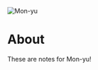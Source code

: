 ![Mon-yu](https://static.wikia.nocookie.net/experience-inc/images/0/07/Mon-yu_%28Logo%29.webp/revision/latest/scale-to-width-down/284?cb=20231123224416)
# About
These are notes for Mon-yu!